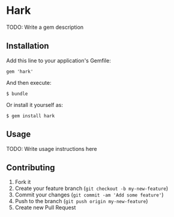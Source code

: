 # Hark

TODO: Write a gem description

## Installation

Add this line to your application's Gemfile:

    gem 'hark'

And then execute:

    $ bundle

Or install it yourself as:

    $ gem install hark

## Usage

TODO: Write usage instructions here

## Contributing

1. Fork it
2. Create your feature branch (`git checkout -b my-new-feature`)
3. Commit your changes (`git commit -am 'Add some feature'`)
4. Push to the branch (`git push origin my-new-feature`)
5. Create new Pull Request
